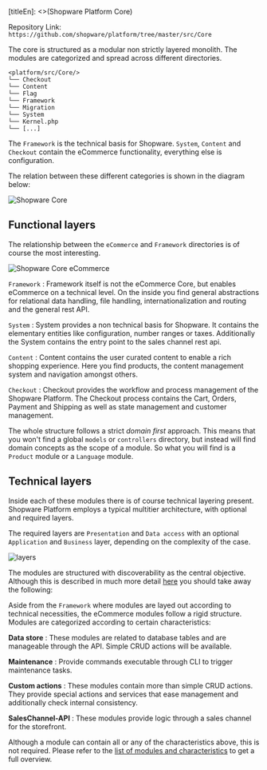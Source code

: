 [titleEn]: <>(Shopware Platform Core)

Repository Link: `https://github.com/shopware/platform/tree/master/src/Core`

The core is structured as a modular non strictly layered monolith. The modules are categorized and spread across different directories. 

```
<platform/src/Core/>
└── Checkout
└── Content
└── Flag
└── Framework
└── Migration
└── System
└── Kernel.php
└── [...]
```

The `Framework` is the technical basis for Shopware. `System`, `Content` and `Checkout` contain the eCommerce functionality, everything else is configuration.

The relation between these different categories is shown in the diagram below:

![Shopware Core](dist/core-component.svg)


## Functional layers

The relationship between the `eCommerce` and `Framework` directories is of course the most interesting. 

![Shopware Core eCommerce](dist/core-component-eCommerce.svg)

`Framework`
 : Framework itself is not the eCommerce Core, but enables eCommerce on a technical level. On the inside you find general abstractions for relational data handling, file handling, internationalization and routing and the general rest API. 

`System`
 : System provides a non technical basis for Shopware. It contains the elementary entities like configuration, number ranges or taxes. Additionally the System contains the entry point to the sales channel rest api.
 
`Content`
 : Content contains the user curated content to enable a rich shopping experience. Here you find products, the content management system and navigation amongst others.
    
`Checkout`
 : Checkout provides the workflow and process management of the Shopware Platform. The Checkout process contains the Cart, Orders, Payment and Shipping as well as state management and customer management.
 
 The whole structure follows a strict *domain first* approach. This means that you won't find a global `models` or `controllers` directory, but instead will find domain concepts as the scope of a module. So what you will find is a `Product` module or a `Language` module.
 
 ## Technical layers
 
 Inside each of these modules there is of course technical layering present. Shopware Platform employs a typical multitier architecture, with optional and required layers.
  
The required layers are `Presentation` and `Data access` with an optional `Application` and `Business` layer,  depending on the complexity of the case.
  
  ![layers](dist/core-component-module-layers.svg) 
 
 The modules are structured with discoverability as the central objective. Although this is described in much more detail [here](technical-layers.md) you should take away the following:
 
 Aside from the `Framework` where modules are layed out according to technical necessities, the eCommerce modules follow a rigid structure. Modules are categorized according to certain characteristics:
 
 **Data store**
  : These modules are related to database tables and are manageable through the API. Simple CRUD actions will be available.
  
**Maintenance**
  : Provide commands executable through CLI to trigger maintenance tasks.
  
**Custom actions**
  : These modules contain more than simple CRUD actions. They provide special actions and services that ease management and additionally check internal consistency.
  
**SalesChannel-API**
 : These modules provide logic through a sales channel for the storefront.

Although a module can contain all or any of the characteristics above, this is not required. Please refer to the [list of modules and characteristics](10-modules.md) to get a full overview.
